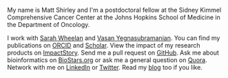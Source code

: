 <p class="lead">My name is Matt Shirley and I'm a postdoctoral fellow at the
Sidney Kimmel Comprehensive Cancer Center at the Johns Hopkins
School of Medicine in the Department of Oncology.</p>

I work with [Sarah Wheelan](ttp://sjwheelan.som.jhmi.edu) and
[Vasan Yegnasubramanian](http://yegnalab.onc.jhmi.edu).
You can find my publications on [ORCID](http://orcid.org/0000-0003-0855-9274) and
[Scholar](http://scholar.google.com/citations?user=b7Jyb4YAAAAJ&hl=en). View
the impact of my research products on [ImpactStory](https://impactstory.org/MatthewShirley).
Send me a pull request on [GitHub](https://github.com/mdshw5?tab=activity).
Ask me about bioinformatics on [BioStars.org](http://www.biostars.org/user/profile/1681/)
or ask me a general question on [Quora](http://www.quora.com/Matt-Shirley).
Network with me on [LinkedIn](http://linkedin.com/in/mdshw5) or
[Twitter](http://twitter.com/mdshw5). Read my [blog](posts#post) too if you like.
